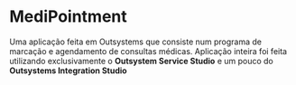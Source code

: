 # MediPointment

Uma aplicação feita em Outsystems que consiste num programa de marcação e agendamento de consultas médicas. Aplicação inteira foi feita utilizando exclusivamente o **Outsystem Service Studio** e um pouco do **Outsystems Integration Studio**
